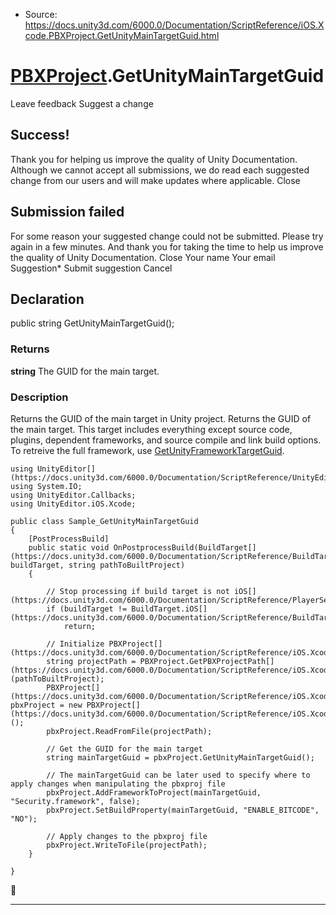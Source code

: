 * Source: https://docs.unity3d.com/6000.0/Documentation/ScriptReference/iOS.Xcode.PBXProject.GetUnityMainTargetGuid.html

#  [PBXProject](https://docs.unity3d.com/6000.0/Documentation/ScriptReference/iOS.Xcode.PBXProject.html).GetUnityMainTargetGuid
Leave feedback
Suggest a change
## Success!
Thank you for helping us improve the quality of Unity Documentation. Although we cannot accept all submissions, we do read each suggested change from our users and will make updates where applicable.
Close
## Submission failed
For some reason your suggested change could not be submitted. Please <a>try again</a> in a few minutes. And thank you for taking the time to help us improve the quality of Unity Documentation.
Close
Your name Your email Suggestion* Submit suggestion
Cancel
## Declaration
public string GetUnityMainTargetGuid(); 
### Returns
**string** The GUID for the main target. 
### Description
Returns the GUID of the main target in Unity project.
Returns the GUID of the main target. This target includes everything except source code, plugins, dependent frameworks, and source compile and link build options. To retreive the full framework, use [GetUnityFrameworkTargetGuid](https://docs.unity3d.com/6000.0/Documentation/ScriptReference/iOS.Xcode.PBXProject.GetUnityFrameworkTargetGuid.html).
```
using UnityEditor[](https://docs.unity3d.com/6000.0/Documentation/ScriptReference/UnityEditor.html);
using System.IO;
using UnityEditor.Callbacks;
using UnityEditor.iOS.Xcode;  
  
public class Sample_GetUnityMainTargetGuid  
{
    [PostProcessBuild]
    public static void OnPostprocessBuild(BuildTarget[](https://docs.unity3d.com/6000.0/Documentation/ScriptReference/BuildTarget.html) buildTarget, string pathToBuiltProject)
    {  
  
        // Stop processing if build target is not iOS[](https://docs.unity3d.com/6000.0/Documentation/ScriptReference/PlayerSettings.iOS.html)
        if (buildTarget != BuildTarget.iOS[](https://docs.unity3d.com/6000.0/Documentation/ScriptReference/BuildTarget.iOS.html))
            return;  
  
        // Initialize PBXProject[](https://docs.unity3d.com/6000.0/Documentation/ScriptReference/iOS.Xcode.PBXProject.html)
        string projectPath = PBXProject.GetPBXProjectPath[](https://docs.unity3d.com/6000.0/Documentation/ScriptReference/iOS.Xcode.PBXProject.GetPBXProjectPath.html)(pathToBuiltProject);
        PBXProject[](https://docs.unity3d.com/6000.0/Documentation/ScriptReference/iOS.Xcode.PBXProject.html) pbxProject = new PBXProject[](https://docs.unity3d.com/6000.0/Documentation/ScriptReference/iOS.Xcode.PBXProject.html)();
        pbxProject.ReadFromFile(projectPath);  
  
        // Get the GUID for the main target
        string mainTargetGuid = pbxProject.GetUnityMainTargetGuid();  
  
        // The mainTargetGuid can be later used to specify where to apply changes when manipulating the pbxproj file
        pbxProject.AddFrameworkToProject(mainTargetGuid, "Security.framework", false);
        pbxProject.SetBuildProperty(mainTargetGuid, "ENABLE_BITCODE", "NO");  
  
        // Apply changes to the pbxproj file
        pbxProject.WriteToFile(projectPath);
    }  
  
}

```

* * *

